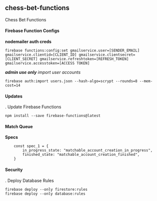 ## chess-bet-functions
Chess Bet Functions

#### Firebase Function Configs

**nodemailer auth creds**

```
firebase functions:config:set gmailservice.user=[SENDER_EMAIL] gmailservice.clientid=[CLIENT_ID] gmailservice.clientsecret=[CLIENT_SECRET] gmailservice.refreshtoken=[REFRESH_TOKEN] gmailservice.accesstoken=[ACCESS TOKEN]
```

***admin use only** import user accounts*

```
firebase auth:import users.json --hash-algo=scrypt --rounds=8 --mem-cost=14
```


#### Updates
. Update Firebase Functions
```
npm install --save firebase-functions@latest
```

#### Match Queue

**Specs**

```
    const spec_1 = {
        in_progress_state: "matchable_account_creation_in_progress",
        finished_state: "matchable_account_creation_finished",
    }
```

#### Security

. Deploy Database Rules
```
firebase deploy --only firestore:rules
firebase deploy --only database:rules
```